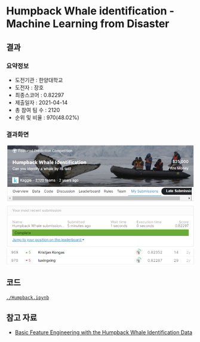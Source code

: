 ﻿# Humpback Whale identification - Machine Learning from Disaster

## 결과

### 요약정보

- 도전기관 : 한양대학교
- 도전자 : 장호
- 최종스코어 : 0.82297
- 제출일자 : 2021-04-14
- 총 참여 팀 수 : 2120
- 순위 및 비율 : 970(48.02%)

### 결과화면

![leaderboard1](./img/leaderboard1.png)
![leaderboard2](./img/leaderboard2.png)

## 코드

[`./Humpback.ipynb`](./Humpback.ipynb)

## 참고 자료

- [Basic Feature Engineering with the Humpback Whale Identification Data](https://www.kaggle.com/c/humpback-whale-identification/data)
